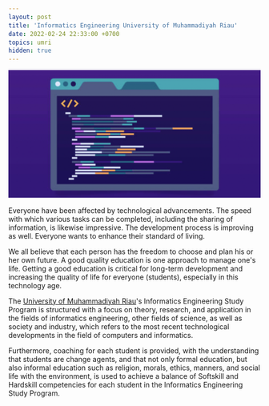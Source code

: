 ```yaml
---
layout: post
title: 'Informatics Engineering University of Muhammadiyah Riau'
date: 2022-02-24 22:33:00 +0700
topics: umri
hidden: true
---
```


![Fasilkom UMRI](/images/fasilkom-umri.png)

Everyone have been affected by technological advancements. The speed with which various tasks can be completed, including the sharing of information, is likewise impressive. The development process is improving as well. Everyone wants to enhance their standard of living.

We all believe that each person has the freedom to choose and plan his or her own future. A good quality education is one approach to manage one's life. Getting a good education is critical for long-term development and increasing the quality of life for everyone (students), especially in this technology age.

The [University of Muhammadiyah Riau](https://umri.ac.id)'s Informatics Engineering Study Program is structured with a focus on theory, research, and application in the fields of informatics engineering, other fields of science, as well as society and industry, which refers to the most recent technological developments in the field of computers and informatics.

Furthermore, coaching for each student is provided, with the understanding that students are change agents, and that not only formal education, but also informal education such as religion, morals, ethics, manners, and social life with the environment, is used to achieve a balance of Softskill and Hardskill competencies for each student in the Informatics Engineering Study Program.
